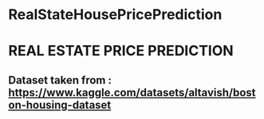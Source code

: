# RealStateHousePricePrediction
# REAL ESTATE PRICE PREDICTION
## Dataset taken from : https://www.kaggle.com/datasets/altavish/boston-housing-dataset

